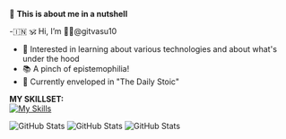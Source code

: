 :rocket: **This is about me in a nutshell**

-🇮🇳 🕉️ Hi, I’m  👨‍💻@gitvasu10
- 👀 Interested in learning about various technologies and about what's under the hood
- 📚 A pinch of epistemophilia!
- 📖 Currently enveloped in "The Daily Stoic" 

**MY SKILLSET:**  
  [![My Skills](https://skillicons.dev/icons?i=java,c,cpp,cs,py,anaconda,spring,selenium,dotnet,eclipse,vscode,idea,pycharm,html,mysql,mongodb,redis,ubuntu,linux,bash,git,github,docker,vim&theme=light&perline=11)](https://skillicons.dev)
  <!--
  %20 - To add space in between the icon in the links
  -->
![GitHub Stats](https://github-readme-stats.vercel.app/api?username=gitvasu10&theme=synthwave&show_icons=true&hide_border=true&count_private=true)
![GitHub Stats](https://github-readme-streak-stats.herokuapp.com/?user=gitvasu10&theme=tokyonight&hide_border=true)
![GitHub Stats](https://github-readme-stats.vercel.app/api/top-langs/?username=gitvasu10&theme=merko&show_icons=true&hide_border=true&layout=compact)

  



<!---
gitvasu10/gitvasu10 is a ✨ special ✨ repository because its `README.md` (this file) appears on your GitHub profile.
You can click the Preview link to take a look at your changes.
--->
